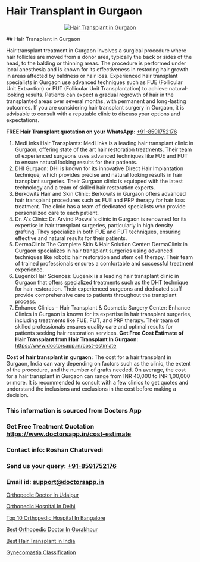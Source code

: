 # Hair Transplant in Gurgaon

<p align="center">
  <a href="https://doctorsapp.co.in/uploads/treatment_image/Finding%20the%20best%20hair%20clinic.jpg">
    <img src="https://doctorsapp.co.in/treatment/hair-transplant" alt="Hair Transplant in Gurgaon">
  </a>
</p>
## Hair Transplant in Gurgaon

Hair transplant treatment in Gurgaon involves a surgical procedure where hair follicles are moved from a donor area, typically the back or sides of the head, to the balding or thinning areas. The procedure is performed under local anesthesia and is known for its effectiveness in restoring hair growth in areas affected by baldness or hair loss. Experienced hair transplant specialists in Gurgaon use advanced techniques such as FUE (Follicular Unit Extraction) or FUT (Follicular Unit Transplantation) to achieve natural-looking results. Patients can expect a gradual regrowth of hair in the transplanted areas over several months, with permanent and long-lasting outcomes. If you are considering hair transplant surgery in Gurgaon, it is advisable to consult with a reputable clinic to discuss your options and expectations.

**FREE Hair Transplant quotation on your WhatsApp:**  [+91-8591752176](https://api.whatsapp.com/send?phone=8591752176)

1) MedLinks Hair Transplants: MedLinks is a leading hair transplant clinic in Gurgaon, offering state of the art hair restoration treatments. Their team of experienced surgeons uses advanced techniques like FUE and FUT to ensure natural looking results for their patients.
2) DHI Gurgaon: DHI is known for its innovative Direct Hair Implantation technique, which provides precise and natural looking results in hair transplant surgeries. Their Gurgaon clinic is equipped with the latest technology and a team of skilled hair restoration experts.
3) Berkowits Hair and Skin Clinic: Berkowits in Gurgaon offers advanced hair transplant procedures such as FUE and PRP therapy for hair loss treatment. The clinic has a team of dedicated specialists who provide personalized care to each patient.
4) Dr. A's Clinic: Dr. Arvind Poswal's clinic in Gurgaon is renowned for its expertise in hair transplant surgeries, particularly in high density grafting. They specialize in both FUE and FUT techniques, ensuring effective and natural results for their patients.
5) DermaClinix   The Complete Skin & Hair Solution Center: DermaClinix in Gurgaon specializes in hair transplant surgeries using advanced techniques like robotic hair restoration and stem cell therapy. Their team of trained professionals ensures a comfortable and successful treatment experience.
6) Eugenix Hair Sciences: Eugenix is a leading hair transplant clinic in Gurgaon that offers specialized treatments such as the DHT technique for hair restoration. Their experienced surgeons and dedicated staff provide comprehensive care to patients throughout the transplant process.
7) Enhance Clinics – Hair Transplant & Cosmetic Surgery Center: Enhance Clinics in Gurgaon is known for its expertise in hair transplant surgeries, including treatments like FUE, FUT, and PRP therapy. Their team of skilled professionals ensures quality care and optimal results for patients seeking hair restoration services.
**Get Free Cost Estimate of Hair Transplant from Hair Transplant In Gurgaon:** https://www.doctorsapp.in/cost-estimate

**Cost of hair transplant in gurgaon:**
The cost for a hair transplant in Gurgaon, India can vary depending on factors such as the clinic, the extent of the procedure, and the number of grafts needed. On average, the cost for a hair transplant in Gurgaon can range from INR 40,000 to INR 1,00,000 or more. It is recommended to consult with a few clinics to get quotes and understand the inclusions and exclusions in the cost before making a decision.

### This information is sourced from Doctors App 
### Get Free Treatment Quotation https://www.doctorsapp.in/cost-estimate
### Contact info: Roshan Chaturvedi 
### Send us your query: [+91-8591752176](https://api.whatsapp.com/send?phone=8591752176) 
### Email id: support@doctorsapp.in

[Orthopedic Doctor In Udaipur](https://www.linkedin.com/pulse/orthopedic-doctor-udaipur-meniscus-tear-treatment-e4nge?trackingId=%2FuTH2N42Rb9kKtPiZtAjJA%3D%3D&lipi=urn%3Ali%3Apage%3Ad_flagship3_company_admin%3BYMgSyE7iTb6%2BgQ5kQEIvvw%3D%3D)

[Orthopedic Hospital In Delhi](https://www.linkedin.com/pulse/best-orthopedic-surgeon-delhi-doctorsapp-chittagong-74wee?trackingId=NJ%2Fl3Tt0YI20Gc0FX374Uw%3D%3D&lipi=urn%3Ali%3Apage%3Ad_flagship3_company_admin%3BUjs5mcUZR9ewYOKOFkpg2w%3D%3D)

[Top 10 Orthopedic Hospital In Bangalore](https://medium.com/@kushalrao10/top-10-orthopedic-hospital-in-bangalore-55c25dbcc952)

[Best Orthopedic Doctor In Gorakhpur](https://medium.com/@akashbhatt14/best-orthopedic-doctor-in-gorakhpur-c06c1d192209)

[Best Hair Transplant in India](https://doctors-apps.github.io/doctorsapp/best-hair-transplant-in-india)

[Gynecomastia Classification](https://doctors-apps.github.io/doctorsapp/gynecomastia-classification)

